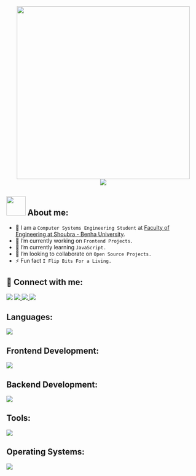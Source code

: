 <!-- **muhammad-mamdouh99/muhammad-mamdouh99** is a ✨ _special_ ✨ repository because its `README.md` (this file) appears on your GitHub profile. -->

<div align="center">
  <img height="450" src="https://64.media.tumblr.com/13d2c753eed929097cc13bbb1d3e482c/244060921ab77c76-5f/s1280x1920/95aba83fc114f2cac774427ffe15541c65c552e3.gifv" alt=""/>
</div>

<div align="center">
    <img
      src="https://readme-typing-svg.herokuapp.com?font=Fira+Code&color=D4C400FF&size=25&center=true&vCenter=true&width=600&height=100&lines=I+am+Muhammad+Mamdouh;Computer+Systems+Engineering+Student;Software+Engineer;Competitive+Programmer;MERN-STACK+Developer;Always+learning+new+things"
    />
</div>

## <img src="https://slackmojis.com/emojis/12725-venting/download" width=50px> About me:

- :school: I am a `Computer Systems Engineering Student` at [Faculty of Engineering at Shoubra - Benha University](https://www.feng.bu.edu.eg/en/).
- 🔭 I’m currently working on `Frontend Projects.`
- 🌱 I’m currently learning `JavaScript.`
- 👯 I’m looking to collaborate on `Open Source Projects.`
- ⚡ Fun fact `I Flip Bits For a Living.`

## 🤙 Connect with me:

<div>
  <a href="https://www.linkedin.com/in/muhammad-mamdouh99/" target="_blank" style="text-decoration: none; display: inline-block">
    <img src="https://skillicons.dev/icons?i=linkedin" />
  </a>
  <a href="mailto:muhammad.mamdouh99@gmail.com" target="_blank style="text-decoration: none; display: inline-block"">
    <img src="https://skillicons.dev/icons?i=gmail" />
  </a>
  <a href="https://x.com/weirdocodes" target="_blank style="text-decoration: none; display: inline-block"">
    <img src="https://skillicons.dev/icons?i=twitter" />
  </a>
  <a href="https://dev.to/muhammadmamdouh99" target="_blank style="text-decoration: none; display: inline-block"">
    <img src="https://skillicons.dev/icons?i=devto" />
  </a>
</div>

## Languages:

<div align="left">
  <img src="https://skillicons.dev/icons?i=c,cpp,java,js,ts" />
</div>

## Frontend Development:

<div align="left">
  <img src="https://skillicons.dev/icons?i=html,css,js,ts,sass,bootstrap,tailwind,react,redux,nextjs" />
</div>

## Backend Development:

<div align="left">
  <img src="https://skillicons.dev/icons?i=nodejs,express,mongodb,mysql,postgres" />
</div>

## Tools:

<div align="left">
  <img src="https://skillicons.dev/icons?i=git,github,md,vscode,bash,npm,babel" />
</div>

## Operating Systems:

<div align="left">
  <img src="https://skillicons.dev/icons?i=windows,linux,ubuntu" />
</div>
